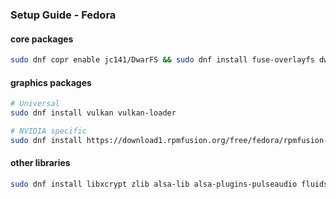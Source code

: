 <h3>Setup Guide - Fedora</h3>

#### core packages
```sh
sudo dnf copr enable jc141/DwarFS && sudo dnf install fuse-overlayfs dwarfs wine
```

#### graphics packages

```sh
# Universal
sudo dnf install vulkan vulkan-loader

# NVIDIA specific
sudo dnf install https://download1.rpmfusion.org/free/fedora/rpmfusion-free-release-$(rpm -E %fedora).noarch.rpm https://download1.rpmfusion.org/nonfree/fedora/rpmfusion-nonfree-release-$(rpm -E %fedora).noarch.rpm && sudo dnf install xorg-x11-drv-nvidia akmod-nvidia
```

#### other libraries
```sh
sudo dnf install libxcrypt zlib alsa-lib alsa-plugins-pulseaudio fluidsynth pulseaudio openal
```
